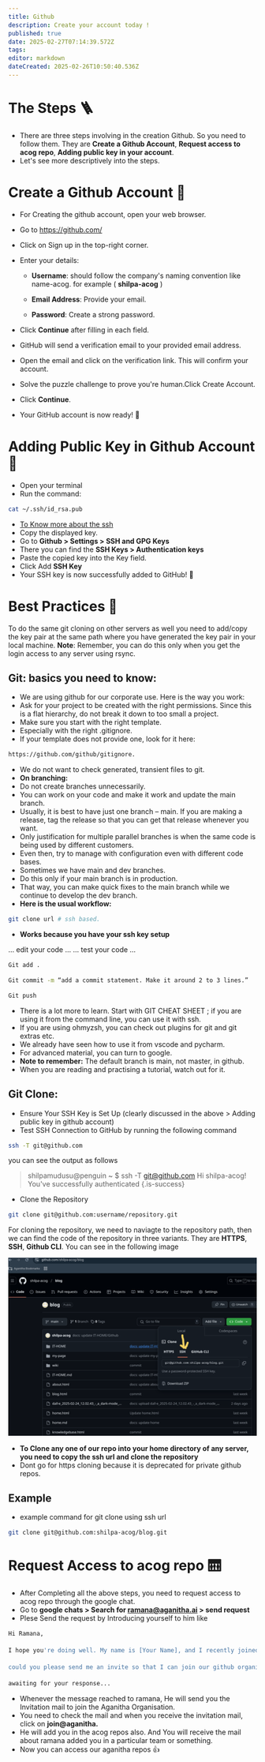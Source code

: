 ```yaml
---
title: Github
description: Create your account today !
published: true
date: 2025-02-27T07:14:39.572Z
tags: 
editor: markdown
dateCreated: 2025-02-26T10:50:40.536Z
---
```


# The Steps 🪜
* There are three steps involving in the creation Github. So you need to follow them. They are **Create a Github Account**, **Request access to acog repo**, **Adding public key in your account**.
* Let's see more descriptively into the steps.
# Create a Github Account 🧾
* For Creating the github account, open your web browser.
* Go to https://github.com/
* Click on Sign up in the top-right corner.
* Enter your details:

    * **Username**: should follow the company's naming convention like name-acog. for example ( **shilpa-acog** )

    * **Email Address**: Provide your email.

    * **Password**: Create a strong password.
* Click **Continue** after filling in each field.
* GitHub will send a verification email to your provided email address.
* Open the email and click on the verification link. This will confirm your account.
* Solve the puzzle challenge to prove you're human.Click Create Account.
* Click **Continue**.
* Your GitHub account is now ready! 🎉

# Adding Public Key in Github Account 🔐
* Open your terminal 
* Run the command:
```sh
cat ~/.ssh/id_rsa.pub
```
* <a href="/IT-HOME/SSH"> To Know more about the ssh </a>
* Copy the displayed key.
* Go to **Github > Settings > SSH and GPG Keys** 
* There you can find the **SSH Keys > Authentication keys**
* Paste the copied key into the Key field.
* Click Add **SSH Key**
* Your SSH key is now successfully added to GitHub! 🔑

# Best Practices 🌟
To do the same git cloning on other servers as well you need to add/copy the key pair at the same path where you have generated the key pair in your local machine.
**Note**: Remember, you can do this only when you get the login access to any server using rsync.  


## Git: basics you need to know:

* We are using github for our corporate use. Here is the way you work:
* Ask for your project to be created with the right permissions. Since this is a flat hierarchy, do  not break it down to too small a project. 
* Make sure you start with the right template. 
* Especially with the right .gitignore. 
* If your template does not provide one, look for it here:
```sh
https://github.com/github/gitignore.
```
* We do not want to check generated, transient files to git. 
* **On branching:**
* Do not create branches unnecessarily. 
* You can work on your code and make it work and update the main branch.
* Usually, it is best to have just one branch – main. If you are making a release, tag the release so that you can get that release whenever you want. 
* Only justification for multiple parallel branches is when the same code is being used by different customers. 
* Even then, try to manage with configuration even with different code bases.
* Sometimes we have main and dev branches. 
* Do this only if your main branch is in production. 
* That way, you can make quick fixes to the main branch while we continue to develop the dev branch.
* **Here is the usual workflow:**
```sh
git clone url # ssh based.
```
* **Works because you have your ssh key setup**

… edit your code …
… test your code …
```sh
Git add .
```
```sh
Git commit -m “add a commit statement. Make it around 2 to 3 lines.”
```
```sh
Git push
```
* There is a lot more to learn. Start with GIT CHEAT SHEET ; if you are using it from the command line, you can use it with ssh. 
* If you are using ohmyzsh, you can check out plugins for git and git extras etc.
* We already have seen how to use it from vscode and pycharm. 
* For advanced material, you can turn to google.
* **Note to remember:** The default branch is main, not master, in github.
* When you are reading and practising a tutorial, watch out for it. 

## Git Clone:
* Ensure Your SSH Key is Set Up (clearly discussed in the above > Adding public key in github account)
* Test SSH Connection to GitHub by running the following command 
```sh
ssh -T git@github.com
```
you can see the output as follows
> shilpamudusu@penguin ~ $ ssh -T git@github.com
Hi shilpa-acog! You've successfully authenticated
{.is-success}
* Clone the Repository
```sh
git clone git@github.com:username/repository.git
```
For cloning the repository, we need to naviagte to the repository path, then we can find the code of the repository in three variants. They are **HTTPS**, **SSH**, **Github CLI**. You can see in the following image

![screenshot_2025-02-26_9.41.43_pm.png](/screenshot_2025-02-26_9.41.43_pm.png)

* **To Clone any one of our repo into your home directory of any server, you need to copy the ssh url and clone the repository**
* Dont go for https cloning because it is deprecated for private github repos.
## Example 
* example command for git clone using ssh url 
```sh
git clone git@github.com:shilpa-acog/blog.git
```
# Request Access to acog repo 🛗
* After Completing all the above steps, you need to request access to acog repo through the google chat.
* Go to **google chats > Search for ramana@aganitha.ai > send request**
* Plese Send the request by Introducing yourself to him like 
```sh
Hi Ramana,

I hope you're doing well. My name is [Your Name], and I recently joined Aganitha as a [Your Role]. I have created my github account with the username **( your_name-acog )**

could you please send me an invite so that I can join our github organisation's repo 

awaiting for your response...
```
* Whenever the message reached to ramana, He will send you the Invitation mail to join the Aganitha Organisation.
* You need to check the mail and when you receive the invitation mail, click on **join@aganitha.**
* He will add you in the acog repos also. And You will receive the mail about ramana added you in a particular team or something.
* Now you can access our aganitha repos 👍

